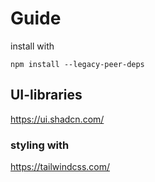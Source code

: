 # Guide


install with 

`npm install --legacy-peer-deps`



## UI-libraries

https://ui.shadcn.com/

### styling with

https://tailwindcss.com/